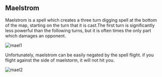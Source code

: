 ## Maelstrom


Maelstrom is a spell which creates a three turn digging spell at the bottom of the map, starting on the turn that it is cast.The first turn is significantly less powerful than the following turns, but it is often times the only part which damages an opponent.


![mael1](https://raw.githubusercontent.com/1IlIl/wikidata/main/seas/gifs/mael1.gif)


Unfortunately, maelstrom can be easily negated by the spell flight. if you flight against the side of maelstorm, it will not hit you.


![mael2](https://raw.githubusercontent.com/1IlIl/wikidata/main/seas/gifs/mael2.gif)
